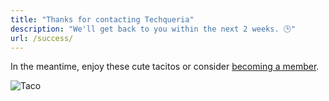 ```yaml
---
title: "Thanks for contacting Techqueria"
description: "We'll get back to you within the next 2 weeks. 🕒"
url: /success/
---
```


<div class="has-text-centered mb-1">
  <p>In the meantime, enjoy these cute tacitos or consider <a href="/join/" rel="noopener">becoming a member</a>.</p>
</div>

![Taco](https://media.giphy.com/media/pYCdxGyLFSwgw/source.gif)
